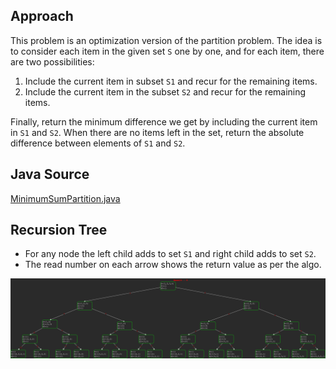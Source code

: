 ## Approach
This problem is an optimization version of the partition problem. 
The idea is to consider each item in the given set `S`  one by one, 
and for each item, there are two possibilities: 
  1. Include the current item in subset `S1`  and recur for the remaining items. 
  1. Include the current item in the subset `S2`  and recur for the remaining items.

Finally, return the minimum difference we get by including the current item in `S1`
and `S2`. When there are no items left in the set, return the absolute difference 
between elements of `S1` and `S2`.

## Java Source 
[MinimumSumPartition.java](../src/main/java/dp/MinimumSumPartition.java)

## Recursion Tree

  * For any node the left child adds to set `S1` and right child adds to set `S2`.
  * The read number on each arrow shows the return value as per the algo. 

![Recursion Tree](img/minimum-sum-partition.png)